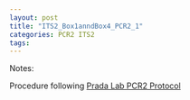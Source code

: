 ```yaml
---
layout: post
title: "ITS2_Box1anndBox4_PCR2_1"
categories: PCR2 ITS2
tags:
---
```






Notes:

Procedure following [Prada Lab PCR2 Protocol](https://github.com/meschedl/PPP-Lab-Resources/blob/master/Protocols_and_Lab_Resources/PCR/Amplicon_PCR_Library_Prep/Prada_Amplicon_PCR_Library_Prep.md)
